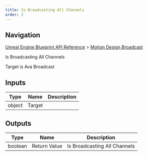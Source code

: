 ```yaml
---
title: Is Broadcasting All Channels
order: 2
---
```

## Navigation

[Unreal Engine Blueprint API Reference](https://dev.epicgames.com/documentation/en-us/unreal-engine/BlueprintAPI) > [Motion Design Broadcast](https://dev.epicgames.com/documentation/en-us/unreal-engine/BlueprintAPI/MotionDesignBroadcast)

Is Broadcasting All Channels

Target is Ava Broadcast

## Inputs

| Type | Name | Description |
| --- | --- | --- |
| object | Target |  |

## Outputs

| Type | Name | Description |
| --- | --- | --- |
| boolean | Return Value | Is Broadcasting All Channels |
